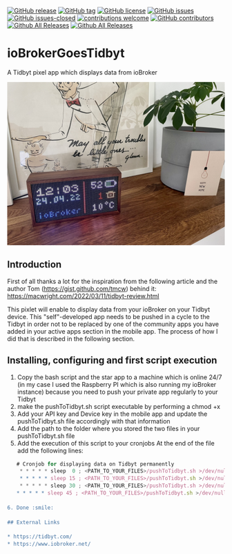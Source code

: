 [![GitHub release](https://img.shields.io/github/release/jhubig/ioBrokerGoesTidbyt/all.svg?maxAge=1)](https://GitHub.com/jhubig/ioBrokerGoesTidbyt/releases/)
[![GitHub tag](https://img.shields.io/github/tag/jhubig/ioBrokerGoesTidbyt.svg)](https://GitHub.com/jhubig/ioBrokerGoesTidbyt/tags/)
[![GitHub license](https://img.shields.io/github/license/jhubig/ioBrokerGoesTidbyt.svg)](https://github.com/jhubig/ioBrokerGoesTidbyt/blob/master/LICENSE)
[![GitHub issues](https://img.shields.io/github/issues/jhubig/ioBrokerGoesTidbyt.svg)](https://GitHub.com/jhubig/ioBrokerGoesTidbyt/issues/)
[![GitHub issues-closed](https://img.shields.io/github/issues-closed/jhubig/ioBrokerGoesTidbyt.svg)](https://GitHub.com/jhubig/ioBrokerGoesTidbyt/issues?q=is%3Aissue+is%3Aclosed)
[![contributions welcome](https://img.shields.io/badge/contributions-welcome-brightgreen.svg?style=flat)](https://github.com/jhubig/ioBrokerGoesTidbyt/issues)
[![GitHub contributors](https://img.shields.io/github/contributors/jhubig/ioBrokerGoesTidbyt.svg)](https://GitHub.com/jhubig/ioBrokerGoesTidbyt/graphs/contributors/)
[![Github All Releases](https://img.shields.io/github/downloads/jhubig/ioBrokerGoesTidbytl/total.svg)](https://github.com/jhubig/ioBrokerGoesTidbyt)
[![Github All Releases](https://img.shields.io/github/watchers/jhubig/ioBrokerGoesTidbyt?style=social)](https://github.com/jhubig/ioBrokerGoesTidbyt)

# ioBrokerGoesTidbyt
 A Tidbyt pixel app which displays data from ioBroker

![ioBroker_Tidbyt.jpeg](img/ioBroker_Tidbyt.jpeg?raw=true "ioBroker_Tidbyt.jpeg")

## Introduction

First of all thanks a lot for the inspiration from the following article and the author Tom (https://gist.github.com/tmcw) behind it: https://macwright.com/2022/03/11/tidbyt-review.html

This pixlet will enable to display data from your ioBroker on your Tidbyt device. This "self"-developed app needs to be pushed in a cycle to the Tidbyt in order not to be replaced by one of the community apps you have added in your active apps section in the mobile app. The process of how I did that is described in the following section.

## Installing, configuring and first script execution

1. Copy the bash script and the star app to a machine which is online 24/7 (in my case I used the Raspberry PI which is also running my ioBroker instance) because you need to push your private app regularly to your Tidbyt
2. make the pushToTidbyt.sh script executable by performing a chmod +x
3. Add your API key and Device key in the mobile app and update the pushToTidbyt.sh file accordingly with that information
4. Add the path to the folder where you stored the two files in your pushToTidbyt.sh file
5. Add the execution of this script to your cronjobs
     At the end of the file add the following lines:
```javascript
   # Cronjob for displaying data on Tidbyt permanently
    * * * * * sleep  0 ; <PATH_TO_YOUR_FILES>/pushToTidbyt.sh >/dev/null 2>&1
    * * * * * sleep 15 ; <PATH_TO_YOUR_FILES>/pushToTidbyt.sh >/dev/null 2>&1
    * * * * * sleep 30 ; <PATH_TO_YOUR_FILES>/pushToTidbyt.sh >/dev/null 2>&1
   * * * * * sleep 45 ; <PATH_TO_YOUR_FILES>/pushToTidbyt.sh >/dev/null 2>&1```

6. Done :smile:

## External Links

* https://tidbyt.com/
* https://www.iobroker.net/
